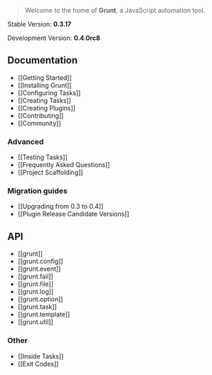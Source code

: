 > Welcome to the home of **Grunt**, a JavaScript automation tool.

Stable Version: **0.3.17**

Development Version: **0.4.0rc8**

## Documentation
* [[Getting Started]]
* [[Installing Grunt]]
* [[Configuring Tasks]]
* [[Creating Tasks]]
* [[Creating Plugins]]
* [[Contributing]]
* [[Community]]

### Advanced
* [[Testing Tasks]]
* [[Frequently Asked Questions]]
* [[Project Scaffolding]]

### Migration guides
* [[Upgrading from 0.3 to 0.4]]
* [[Plugin Release Candidate Versions]]

## API
* [[grunt]]
* [[grunt.config]]
* [[grunt.event]]
* [[grunt.fail]]
* [[grunt.file]]
* [[grunt.log]]
* [[grunt.option]]
* [[grunt.task]]
* [[grunt.template]]
* [[grunt.util]]

### Other
* [[Inside Tasks]]
* [[Exit Codes]]
